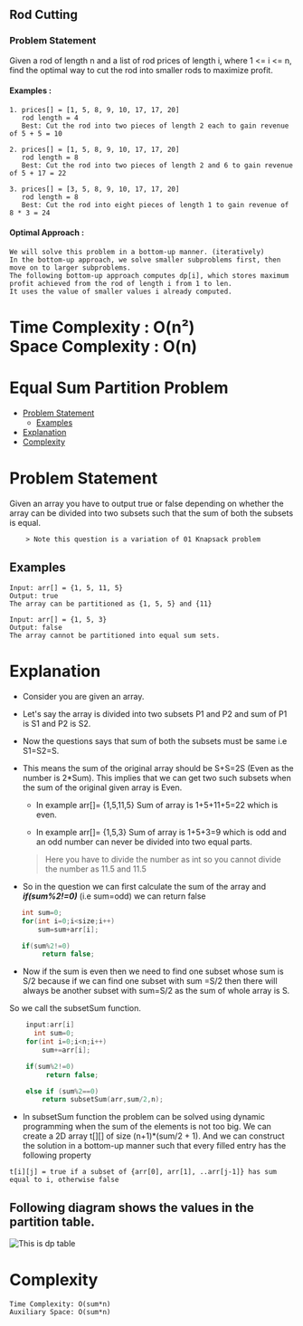 
## Rod Cutting 
### Problem Statement
Given a rod of length n and a list of rod prices of length i, where 1 <= i <= n, find the optimal way to cut the rod into smaller rods to maximize profit.   
#### Examples :  

    1. prices[] = [1, 5, 8, 9, 10, 17, 17, 20]  
       rod length = 4  
       Best: Cut the rod into two pieces of length 2 each to gain revenue of 5 + 5 = 10
       
    2. prices[] = [1, 5, 8, 9, 10, 17, 17, 20]
       rod length = 8
       Best: Cut the rod into two pieces of length 2 and 6 to gain revenue of 5 + 17 = 22
       
    3. prices[] = [3, 5, 8, 9, 10, 17, 17, 20]
       rod length = 8
       Best: Cut the rod into eight pieces of length 1 to gain revenue of 8 * 3 = 24
       
#### Optimal Approach :  

    We will solve this problem in a bottom-up manner. (iteratively)  
    In the bottom-up approach, we solve smaller subproblems first, then move on to larger subproblems.  
    The following bottom-up approach computes dp[i], which stores maximum profit achieved from the rod of length i from 1 to len. 
    It uses the value of smaller values i already computed.
    
**Time Complexity :** O(n&sup2;)  
**Space Complexity :** O(n)  
=======
# Equal Sum Partition Problem

- [Problem Statement](#problem-statement)
    - [Examples](#examples)
- [Explanation](#explanation)
- [Complexity](#complexity)


# Problem Statement

Given an array you have to output true or false depending on whether the array can be divided into two subsets such that the sum of both the subsets is equal. 

        > Note this question is a variation of 01 Knapsack problem

## Examples
```
Input: arr[] = {1, 5, 11, 5}
Output: true 
The array can be partitioned as {1, 5, 5} and {11}

Input: arr[] = {1, 5, 3}
Output: false 
The array cannot be partitioned into equal sum sets.

```
# Explanation

- Consider you are given an array.

- Let's say the array is divided into two subsets P1 and P2 and sum of P1 is S1 and P2 is S2.

- Now the questions says that sum of both the subsets must be same i.e S1=S2=S.

- This means the sum of the original array should be S+S=2S (Even as the number is 2*Sum).
This implies that we can get two such subsets when the sum of the original given array is Even.

    - In example arr[]= {1,5,11,5}
    Sum of array is 1+5+11+5=22 which is even. 

    - In example arr[]= {1,5,3}
    Sum of array is 1+5+3=9 which is odd and an odd number can never be divided into two equal parts.

     > Here you have to divide the number as int so you cannot divide the number as 11.5 and 11.5

- So in the question we can first calculate the sum of the array and ***if(sum%2!=0)*** (i.e sum=odd) we can return false

 ``` C++
    int sum=0;
    for(int i=0;i<size;i++)
        sum=sum+arr[i];

    if(sum%2!=0)
         return false;

 ```

- Now if the sum is even then 
we need to find one subset whose sum is S/2 because if we can find one subset with sum =S/2 then there will always be another subset with sum=S/2 as the sum of whole array is S.

So we call the subsetSum function.

``` C++
    input:arr[i]
      int sum=0;
    for(int i=0;i<n;i++)
        sum+=arr[i];

    if(sum%2!=0)
         return false;

    else if (sum%2==0)
        return subsetSum(arr,sum/2,n);

```
- In subsetSum function the problem can be solved using dynamic programming when the sum of the elements is not too big. We can create a 2D array t[][] of size (n+1)*(sum/2 + 1). And we can construct the solution in a bottom-up manner such that every filled entry has the following property  
```
t[i][j] = true if a subset of {arr[0], arr[1], ..arr[j-1]} has sum equal to i, otherwise false

```

## Following diagram shows the values in the partition table.  

![This is dp table](https://media.geeksforgeeks.org/wp-content/uploads/dynamicprogramming.jpg)

# Complexity
```
Time Complexity: O(sum*n) 
Auxiliary Space: O(sum*n) 
```
